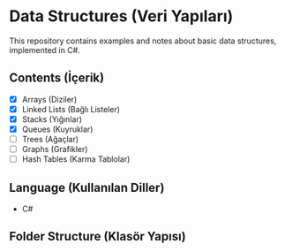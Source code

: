 # Data Structures (Veri Yapıları)

This repository contains examples and notes about basic data structures, implemented in C#.

## Contents (İçerik)

- [x] Arrays (Diziler)
- [x] Linked Lists (Bağlı Listeler)
- [x] Stacks (Yığınlar)
- [x] Queues (Kuyruklar)
- [ ] Trees (Ağaçlar)
- [ ] Graphs (Grafikler)
- [ ] Hash Tables (Karma Tablolar)

## Language (Kullanılan Diller)
- C#

## Folder Structure (Klasör Yapısı)

